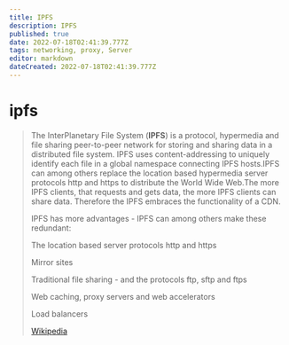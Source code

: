 ```yaml
---
title: IPFS
description: IPFS
published: true
date: 2022-07-18T02:41:39.777Z
tags: networking, proxy, Server
editor: markdown
dateCreated: 2022-07-18T02:41:39.777Z
---
```

# ipfs

> The InterPlanetary File System (**IPFS**) is a protocol, hypermedia and file sharing peer-to-peer network for storing and sharing data in a distributed file system. IPFS uses content-addressing to uniquely identify each file in a global namespace connecting IPFS hosts.IPFS can among others replace the location based hypermedia server protocols http and https to distribute the World Wide Web.The more IPFS clients, that requests and gets data, the more IPFS clients can share data. Therefore the IPFS embraces the functionality of a CDN.
>
> IPFS has more advantages - IPFS can among others make these redundant:
>
> 
>
> The location based server protocols http and https
>
> Mirror sites
>
> Traditional file sharing - and the protocols ftp, sftp and ftps
>
> Web caching, proxy servers and web accelerators
>
> Load balancers
>
> [Wikipedia](https://en.wikipedia.org/wiki/InterPlanetary%20File%20System)